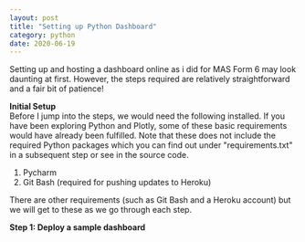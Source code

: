 ```yaml
---
layout: post
title: "Setting up Python Dashboard"
category: python
date: 2020-06-19
---
```


Setting up and hosting a dashboard online as i did for MAS Form 6 may look daunting at first. However, the steps required are relatively straightforward and a fair bit of patience!

<b> Initial Setup </b>
<br>
Before I jump into the steps, we would need the following installed. If you have been exploring Python and Plotly, some of these basic requirements would have already been fulfilled. Note that these does not include the required Python packages which you can find out under "requirements.txt" in a subsequent step or see in the source code.
<ol>
  <li>
    Pycharm
  </li>
  
  <li>
    Git Bash (required for pushing updates to Heroku)
  </li> 
</ol>
There are other requirements (such as Git Bash and a Heroku account) but we will get to these as we go through each step.

<b> Step 1: Deploy a sample dashboard </b>
<br>
